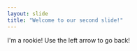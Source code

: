 ```yaml
---
layout: slide
title: "Welcome to our second slide!"
---
```

I'm a rookie!
Use the left arrow to go back!

